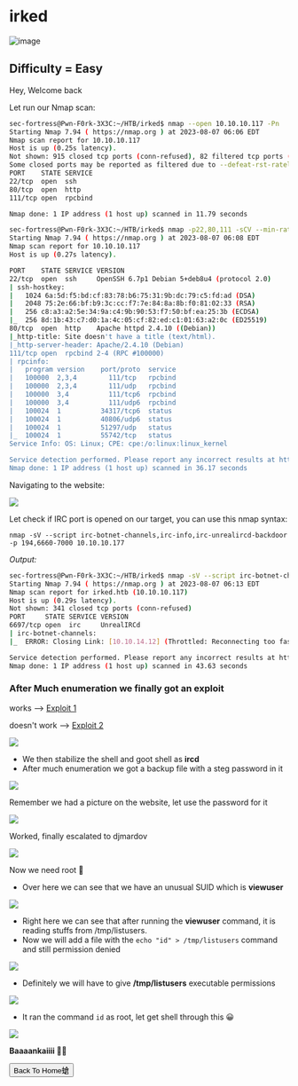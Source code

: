 # irked

![image](https://github.com/sec-fortress/sec-fortress.github.io/assets/132317714/21eb240e-bafa-43b8-b888-375929cd5452)


## Difficulty = Easy

Hey, Welcome back

Let run our Nmap scan:

```sh
sec-fortress@Pwn-F0rk-3X3C:~/HTB/irked$ nmap --open 10.10.10.117 -Pn
Starting Nmap 7.94 ( https://nmap.org ) at 2023-08-07 06:06 EDT
Nmap scan report for 10.10.10.117
Host is up (0.25s latency).
Not shown: 915 closed tcp ports (conn-refused), 82 filtered tcp ports (no-response)
Some closed ports may be reported as filtered due to --defeat-rst-ratelimit
PORT    STATE SERVICE
22/tcp  open  ssh
80/tcp  open  http
111/tcp open  rpcbind

Nmap done: 1 IP address (1 host up) scanned in 11.79 seconds

sec-fortress@Pwn-F0rk-3X3C:~/HTB/irked$ nmap -p22,80,111 -sCV --min-rate=1000 10.10.10.117 -Pn
Starting Nmap 7.94 ( https://nmap.org ) at 2023-08-07 06:08 EDT
Nmap scan report for 10.10.10.117
Host is up (0.27s latency).

PORT    STATE SERVICE VERSION
22/tcp  open  ssh     OpenSSH 6.7p1 Debian 5+deb8u4 (protocol 2.0)
| ssh-hostkey: 
|   1024 6a:5d:f5:bd:cf:83:78:b6:75:31:9b:dc:79:c5:fd:ad (DSA)
|   2048 75:2e:66:bf:b9:3c:cc:f7:7e:84:8a:8b:f0:81:02:33 (RSA)
|   256 c8:a3:a2:5e:34:9a:c4:9b:90:53:f7:50:bf:ea:25:3b (ECDSA)
|_  256 8d:1b:43:c7:d0:1a:4c:05:cf:82:ed:c1:01:63:a2:0c (ED25519)
80/tcp  open  http    Apache httpd 2.4.10 ((Debian))
|_http-title: Site doesn't have a title (text/html).
|_http-server-header: Apache/2.4.10 (Debian)
111/tcp open  rpcbind 2-4 (RPC #100000)
| rpcinfo: 
|   program version    port/proto  service
|   100000  2,3,4        111/tcp   rpcbind
|   100000  2,3,4        111/udp   rpcbind
|   100000  3,4          111/tcp6  rpcbind
|   100000  3,4          111/udp6  rpcbind
|   100024  1          34317/tcp6  status
|   100024  1          40806/udp6  status
|   100024  1          51297/udp   status
|_  100024  1          55742/tcp   status
Service Info: OS: Linux; CPE: cpe:/o:linux:linux_kernel

Service detection performed. Please report any incorrect results at https://nmap.org/submit/ .
Nmap done: 1 IP address (1 host up) scanned in 36.17 seconds

```

Navigating to the website:

![](https://i.imgur.com/cc7PpNZ.png)

Let check if IRC port is opened on our target, you can use this nmap syntax:

`nmap -sV --script irc-botnet-channels,irc-info,irc-unrealircd-backdoor -p 194,6660-7000 10.10.10.177`

*Output:*

```sh
sec-fortress@Pwn-F0rk-3X3C:~/HTB/irked$ nmap -sV --script irc-botnet-channels,irc-info,irc-unrealircd-backdoor -p 194,6660-7000 10.10.10.117
Starting Nmap 7.94 ( https://nmap.org ) at 2023-08-07 06:13 EDT
Nmap scan report for irked.htb (10.10.10.117)
Host is up (0.29s latency).
Not shown: 341 closed tcp ports (conn-refused)
PORT     STATE SERVICE VERSION
6697/tcp open  irc     UnrealIRCd
| irc-botnet-channels: 
|_  ERROR: Closing Link: [10.10.14.12] (Throttled: Reconnecting too fast) -Email djmardov@irked.htb for more information.

Service detection performed. Please report any incorrect results at https://nmap.org/submit/ .
Nmap done: 1 IP address (1 host up) scanned in 43.63 seconds
```

### After Much enumeration we finally got an exploit

works  --> [Exploit 1](https://github.com/geek-repo/UnrealIRCd-3.2.8.1/blob/master/poc.py)

doesn't work --> [Exploit 2](https://www.exploit-db.com/exploits/13853)

![](https://i.imgur.com/hTtogtO.png)

- We then stabilize the shell and goot shell as **ircd** 
- After much enumeration we got a backup file with a steg password in it

![](https://i.imgur.com/FEQGnG5.png)

Remember we had a picture on the website, let use the password for it

![](https://i.imgur.com/LBAygqu.png)

Worked, finally escalated to djmardov

![](https://i.imgur.com/DMyZLz8.png)

Now we need root 🚫

- Over here we can see that we have an unusual SUID which is **viewuser**

![](https://i.imgur.com/2yCbSrO.png)

- Right here we can see that after running the **viewuser** command, it is reading stuffs from /tmp/listusers.
- Now we will add a file with the `echo "id" > /tmp/listusers` command and still permission denied

![](https://i.imgur.com/4L9t5ju.png)

- Definitely we will have to give **/tmp/listusers** executable permissions

![](https://i.imgur.com/XFV4Slg.png)

- It ran the command `id` as root, let get shell through this 😀

![](https://i.imgur.com/ypP1TA2.png)

**Baaaankaiiii 👨‍💻**

<button onclick="window.location.href='https://sec-fortress.github.io';">Back To Home螥</button>

